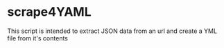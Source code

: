 # scrape4YAML
This script is intended to extract JSON data from an url and create a YML file from it's contents
